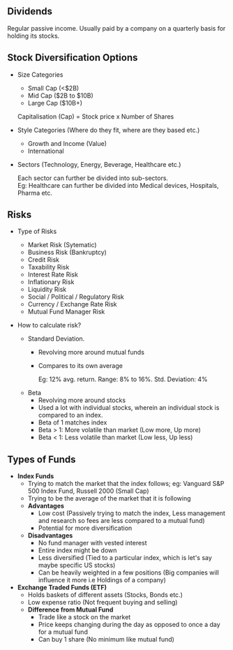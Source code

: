 ## Dividends
Regular passive income. Usually paid by a company on a quarterly basis for holding its stocks.

## Stock Diversification Options
* Size Categories
	- Small Cap (<$2B)
	- Mid Cap ($2B to $10B)
	- Large Cap ($10B+)
	
	Capitalisation (Cap) = Stock price x Number of Shares
* Style Categories (Where do they fit, where are they based etc.)
	- Growth and Income (Value)
	- International
* Sectors (Technology, Energy, Beverage, Healthcare etc.)
	
	Each sector can further be divided into sub-sectors.  
	Eg: Healthcare can further be divided into Medical devices, Hospitals, Pharma etc.
	
## Risks
* Type of Risks
	- Market Risk (Sytematic)
	- Business Risk (Bankruptcy)
	- Credit Risk
	- Taxability Risk
	- Interest Rate Risk
	- Inflationary Risk
	- Liquidity Risk
	- Social / Political / Regulatory Risk
	- Currency / Exchange Rate Risk
	- Mutual Fund Manager Risk
	
* How to calculate risk?
	- Standard Deviation.    
		 - Revolving more around mutual funds
		 - Compares to its own average
		 
		 	Eg: 12% avg. return. Range: 8% to 16%. Std. Deviation: 4%
	- Beta
		- Revolving more around stocks
		- Used a lot with individual stocks, wherein an individual stock is compared to an index.
		- Beta of 1 matches index
		- Beta > 1: More volatile than market (Low more, Up more)
		- Beta < 1: Less volatile than market (Low less, Up less)
		
## Types of Funds
* **Index Funds**
	- Trying to match the market that the index follows; eg: Vanguard S&P 500 Index Fund, Russell 2000 (Small Cap)
	- Trying to be the average of the market that it is following
	- **Advantages**
		- Low cost (Passively trying to match the index, Less management and research so fees are less compared to a mutual fund)
		- Potential for more diversification
	- **Disadvantages**
		- No fund manager with vested interest
		- Entire index might be down
		- Less diversified (Tied to a particular index, which is let's say maybe specific US stocks)
		- Can be heavily weighted in a few positions (Big companies will influence it more i.e Holdings of a company)
* **Exchange Traded Funds (ETF)**
	- Holds baskets of different assets (Stocks, Bonds etc.)
	- Low expense ratio (Not frequent buying and selling)
	- **Difference from Mutual Fund**
		- Trade like a stock on the market
		- Price keeps changing during the day as opposed to once a day for a mutual fund
		- Can buy 1 share (No minimum like mutual fund)
